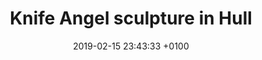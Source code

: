 ---
layout: post
title:  "Knife Angel sculpture in Hull"
description: "Knife Angel sculpture in Hull is made from knives confiscated by police forces throughout the UK"
date:   2019-02-15 23:43:33 +0100
categories: hull knife-angel
introduction: This 27 foot tall sculpture is made out of knives which were confiscated by the British police. The sculpture is on a tour of Britan to highlight the dangers of the spiralling problem of knife violence, especially among young men in the major cities.
h2-1: 27ft Knife Angel sculpture
image1: https://res.cloudinary.com/dtn9ari2r/image/upload/v1550273345/blog/statue-of-knives.jpg
alt-image1: Knife angel sculpture in Hull
text1: Another view of the towering sculpture.
h2-2: Constructed out of knives.
image2: https://res.cloudinary.com/dtn9ari2r/image/upload/v1550274350/blog/IMG_1990.jpg
alt-image2: Knife angel sculpture in Hull
text2: The large scale of the artwork reflects the scale of the problem of violence in some of Britain's cities.
---